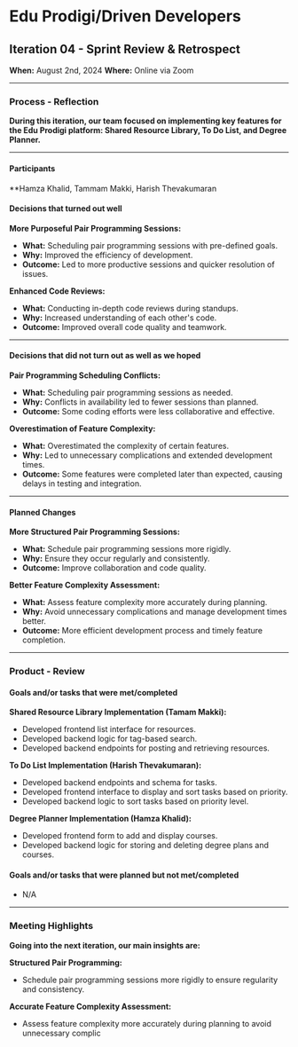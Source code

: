 # Edu Prodigi/Driven Developers
## Iteration 04 - Sprint Review & Retrospect

**When:** August 2nd, 2024
**Where:** Online via Zoom  

---

### Process - Reflection

**During this iteration, our team focused on implementing key features for the Edu Prodigi platform: Shared Resource Library, To Do List, and Degree Planner.**

---
#### Participants
**Hamza Khalid, Tammam Makki, Harish Thevakumaran


#### Decisions that turned out well

**More Purposeful Pair Programming Sessions:**

- **What:** Scheduling pair programming sessions with pre-defined goals.
- **Why:** Improved the efficiency of development.
- **Outcome:** Led to more productive sessions and quicker resolution of issues.

**Enhanced Code Reviews:**

- **What:** Conducting in-depth code reviews during standups.
- **Why:** Increased understanding of each other's code.
- **Outcome:** Improved overall code quality and teamwork.

---

#### Decisions that did not turn out as well as we hoped

**Pair Programming Scheduling Conflicts:**

- **What:** Scheduling pair programming sessions as needed.
- **Why:** Conflicts in availability led to fewer sessions than planned.
- **Outcome:** Some coding efforts were less collaborative and effective.

**Overestimation of Feature Complexity:**

- **What:** Overestimated the complexity of certain features.
- **Why:** Led to unnecessary complications and extended development times.
- **Outcome:** Some features were completed later than expected, causing delays in testing and integration.

---

#### Planned Changes

**More Structured Pair Programming Sessions:**

- **What:** Schedule pair programming sessions more rigidly.
- **Why:** Ensure they occur regularly and consistently.
- **Outcome:** Improve collaboration and code quality.

**Better Feature Complexity Assessment:**

- **What:** Assess feature complexity more accurately during planning.
- **Why:** Avoid unnecessary complications and manage development times better.
- **Outcome:** More efficient development process and timely feature completion.

---

### Product - Review

#### Goals and/or tasks that were met/completed

**Shared Resource Library Implementation (Tamam Makki):**

- Developed frontend list interface for resources.
- Developed backend logic for tag-based search.
- Developed backend endpoints for posting and retrieving resources.

**To Do List Implementation (Harish Thevakumaran):**

- Developed backend endpoints and schema for tasks.
- Developed frontend interface to display and sort tasks based on priority.
- Developed backend logic to sort tasks based on priority level.

**Degree Planner Implementation (Hamza Khalid):**

- Developed frontend form to add and display courses.
- Developed backend logic for storing and deleting degree plans and courses.

#### Goals and/or tasks that were planned but not met/completed

- N/A

---

### Meeting Highlights

**Going into the next iteration, our main insights are:**

**Structured Pair Programming:**

- Schedule pair programming sessions more rigidly to ensure regularity and consistency.

**Accurate Feature Complexity Assessment:**

- Assess feature complexity more accurately during planning to avoid unnecessary complic
